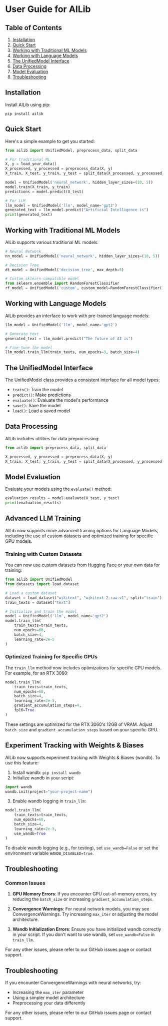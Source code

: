 # User Guide for AILib

## Table of Contents
1. [Installation](#installation)
2. [Quick Start](#quick-start)
3. [Working with Traditional ML Models](#working-with-traditional-ml-models)
4. [Working with Language Models](#working-with-language-models)
5. [The UnifiedModel Interface](#the-unifiedmodel-interface)
6. [Data Processing](#data-processing)
7. [Model Evaluation](#model-evaluation)
8. [Troubleshooting](#troubleshooting)

## Installation

Install AILib using pip:

```
pip install ailib
```

## Quick Start

Here's a simple example to get you started:

```python
from ailib import UnifiedModel, preprocess_data, split_data

# For traditional ML
X, y = load_your_data()
X_processed, y_processed = preprocess_data(X, y)
X_train, X_test, y_train, y_test = split_data(X_processed, y_processed)

model = UnifiedModel('neural_network', hidden_layer_sizes=(10, 5))
model.train(X_train, y_train)
predictions = model.predict(X_test)

# For LLM
llm_model = UnifiedModel('llm', model_name='gpt2')
generated_text = llm_model.predict("Artificial Intelligence is")
print(generated_text)
```

## Working with Traditional ML Models

AILib supports various traditional ML models:

```python
# Neural Network
nn_model = UnifiedModel('neural_network', hidden_layer_sizes=(10, 5))

# Decision Tree
dt_model = UnifiedModel('decision_tree', max_depth=5)

# Custom sklearn-compatible model
from sklearn.ensemble import RandomForestClassifier
rf_model = UnifiedModel('custom', custom_model=RandomForestClassifier())
```

## Working with Language Models

AILib provides an interface to work with pre-trained language models:

```python
llm_model = UnifiedModel('llm', model_name='gpt2')

# Generate text
generated_text = llm_model.predict("The future of AI is")

# Fine-tune the model
llm_model.train_llm(train_texts, num_epochs=3, batch_size=4)
```

## The UnifiedModel Interface

The UnifiedModel class provides a consistent interface for all model types:

- `train()`: Train the model
- `predict()`: Make predictions
- `evaluate()`: Evaluate the model's performance
- `save()`: Save the model
- `load()`: Load a saved model

## Data Processing

AILib includes utilities for data preprocessing:

```python
from ailib import preprocess_data, split_data

X_processed, y_processed = preprocess_data(X, y)
X_train, X_test, y_train, y_test = split_data(X_processed, y_processed)
```

## Model Evaluation

Evaluate your models using the `evaluate()` method:

```python
evaluation_results = model.evaluate(X_test, y_test)
print(evaluation_results)
```
## Advanced LLM Training

AILib now supports more advanced training options for Language Models, including the use of custom datasets and optimized training for specific GPU models.

### Training with Custom Datasets

You can now use custom datasets from Hugging Face or your own data for training:

```python
from ailib import UnifiedModel
from datasets import load_dataset

# Load a custom dataset
dataset = load_dataset("wikitext", "wikitext-2-raw-v1", split="train")
train_texts = dataset["text"]

# Initialize and train the model
model = UnifiedModel('llm', model_name='gpt2')
model.train_llm(
    train_texts=train_texts,
    num_epochs=60,
    batch_size=4,
    learning_rate=2e-5
)
```

### Optimized Training for Specific GPUs

The `train_llm` method now includes optimizations for specific GPU models. For example, for an RTX 3060:

```python
model.train_llm(
    train_texts=train_texts,
    num_epochs=60,
    batch_size=4,
    learning_rate=2e-5,
    gradient_accumulation_steps=4,
    fp16=True
)
```

These settings are optimized for the RTX 3060's 12GB of VRAM. Adjust `batch_size` and `gradient_accumulation_steps` based on your specific GPU.

## Experiment Tracking with Weights & Biases

AILib now supports experiment tracking with Weights & Biases (wandb). To use this feature:

1. Install wandb: `pip install wandb`
2. Initialize wandb in your script:

```python
import wandb
wandb.init(project="your-project-name")
```

3. Enable wandb logging in `train_llm`:

```python
model.train_llm(
    train_texts=train_texts,
    num_epochs=60,
    batch_size=4,
    learning_rate=2e-5,
    use_wandb=True
)
```

To disable wandb logging (e.g., for testing), set `use_wandb=False` or set the environment variable `WANDB_DISABLED=true`.

## Troubleshooting

### Common Issues

1. **GPU Memory Errors**: If you encounter GPU out-of-memory errors, try reducing the `batch_size` or increasing `gradient_accumulation_steps`.

2. **Convergence Warnings**: For neural network models, you may see ConvergenceWarnings. Try increasing `max_iter` or adjusting the model architecture.

3. **Wandb Initialization Errors**: Ensure you have initialized wandb correctly in your script. If you don't want to use wandb, set `use_wandb=False` in `train_llm`.

For any other issues, please refer to our GitHub issues page or contact support.


## Troubleshooting

If you encounter ConvergenceWarnings with neural networks, try:
- Increasing the `max_iter` parameter
- Using a simpler model architecture
- Preprocessing your data differently

For any other issues, please refer to our GitHub issues page or contact support.

